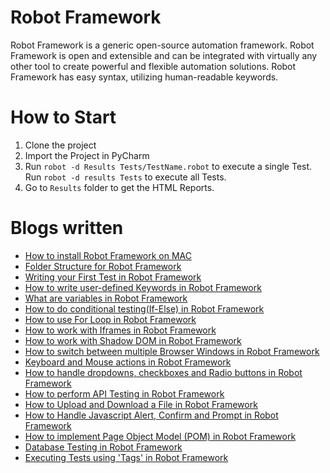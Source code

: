 # Robot Framework
Robot Framework is a generic open-source automation framework. Robot Framework is open and extensible and can be integrated with virtually any other tool to create powerful and flexible automation solutions. Robot Framework has easy syntax, utilizing human-readable keywords.

# How to Start
1. Clone the project
2. Import the Project in PyCharm
3. Run `robot -d Results Tests/TestName.robot` to execute a single Test. Run `robot -d results Tests` to execute all Tests.
4. Go to `Results` folder to get the HTML Reports.

# Blogs written
- [How to install Robot Framework on MAC](https://testersdock.com/robot-framework-install-mac/)
- [Folder Structure for Robot Framework](https://testersdock.com/folder-structure-robot-framework/)
- [Writing your First Test in Robot Framework](https://testersdock.com/first-test-robot-framework/)
- [How to write user-defined Keywords in Robot Framework](https://testersdock.com/user-defined-keywords-robot-framework/)
- [What are variables in Robot Framework](https://testersdock.com/variables-robot-framework/)
- [How to do conditional testing(If-Else) in Robot Framework](https://testersdock.com/if-else-robot-framework/)
- [How to use For Loop in Robot Framework](https://testersdock.com/for-loop-robot-framework/)
- [How to work with Iframes in Robot Framework](https://testersdock.com/iframes-robot-framework/)
- [How to work with Shadow DOM in Robot Framework](https://testersdock.com/shadow-dom-robot-framework/)
- [How to switch between multiple Browser Windows in Robot Framework](https://testersdock.com/switch-between-browser-windows-robot-framework/)
- [Keyboard and Mouse actions in Robot Framework](https://testersdock.com/keyboard-mouse-actions-robot-framework/)
- [How to handle dropdowns, checkboxes and Radio buttons in Robot Framework](https://testersdock.com/dropdown-checkbox-radio-buttons-robot-framework/)
- [How to perform API Testing in Robot Framework](https://testersdock.com/api-testing-robot-framework/)
- [How to Upload and Download a File in Robot Framework](https://testersdock.com/upload-download-robot-framework/)
- [How to Handle Javascript Alert, Confirm and Prompt in Robot Framework](https://testersdock.com/handle-javascript-alert-robot-framework/)
- [How to implement Page Object Model (POM) in Robot Framework](https://testersdock.com/robot-framework-page-object-model/)
- [Database Testing in Robot Framework](https://testersdock.com/robot-framework-database-testing/)
- [Executing Tests using 'Tags' in Robot Framework](https://testersdock.com/robot-framework-tags/)
